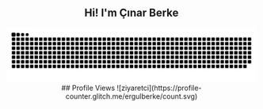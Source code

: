 <h2 align="center"> Hi! I'm Çınar Berke</h2>

<!--
**ergulberke/ergulberke** is a ✨ _special_ ✨ repository because its `README.md` (this file) appears on your GitHub profile.

Here are some ideas to get you started:

- 🔭 I’m currently working on ...
- 🌱 I’m currently learning ...
- 👯 I’m looking to collaborate on ...
- 🤔 I’m looking for help with ...
- 💬 Ask me about ...
- 📫 How to reach me: ...
- 😄 Pronouns: ...
- ⚡ Fun fact: ...
-->
<div align="center">
<picture>
  <source media="(prefers-color-scheme: dark)" srcset="https://raw.githubusercontent.com/ergulberke/snk/output/github-contribution-grid-snake-dark.svg" />
  <source media="(prefers-color-scheme: light)" srcset="https://raw.githubusercontent.com/ergulberke/snk/output/github-contribution-grid-snake.svg" />
  <img alt="github contribution snake" src="https://raw.githubusercontent.com/ergulberke/snk/output/github-contribution-grid-snake.svg" />
</picture>
</div>


<div align="center">
## Profile Views
![ziyaretci](https://profile-counter.glitch.me/ergulberke/count.svg)
</div>

